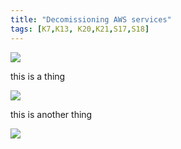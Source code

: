 ```yaml
---
title: "Decomissioning AWS services"
tags: [K7,K13, K20,K21,S17,S18]
---
```


![](../carbon.png)

this is a thing

![](../carbon-1.png)

this is another thing

![](../carbon-2.png)
